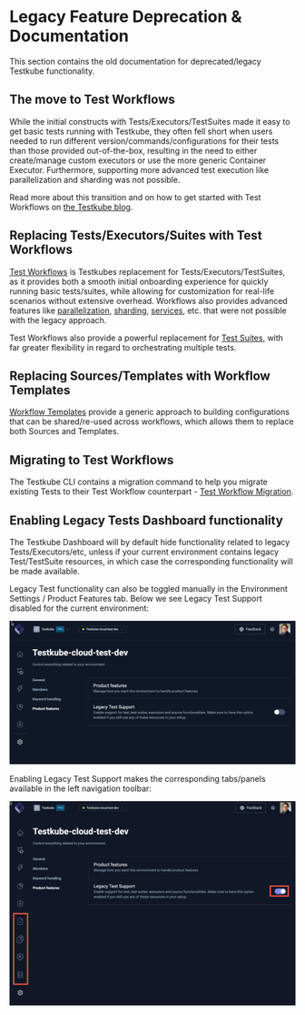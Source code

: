 # Legacy Feature Deprecation & Documentation

This section contains the old documentation for deprecated/legacy Testkube functionality.

## The move to Test Workflows

While the initial constructs with Tests/Executors/TestSuites made it easy to get basic tests running with Testkube, they often fell
short when users needed to run different version/commands/configurations for their tests than those provided out-of-the-box, resulting
in the need to either create/manage custom executors or use the more generic Container Executor. Furthermore, supporting
more advanced test execution like parallelization and sharding was not possible.

Read more about this transition and on how to get started with Test Workflows 
on [the Testkube blog](https://testkube.io/learn/getting-started-with-test-workflows-for-kubernetes-testing).

## Replacing Tests/Executors/Suites with Test Workflows

[Test Workflows](test-workflows) is Testkubes replacement for Tests/Executors/TestSuites, as it provides both a 
smooth initial onboarding experience for quickly running basic tests/suites, while allowing for customization 
for real-life scenarios without extensive overhead. Workflows also provides advanced features like
[parallelization](test-workflows-parallel.mdx), [sharding](test-workflows-matrix-and-sharding.mdx), 
[services](test-workflows-services.mdx), etc. that were not possible with the legacy approach.

Test Workflows also provide a powerful replacement for [Test Suites](test-workflows-test-suites.mdx), with 
far greater flexibility in regard to orchestrating multiple tests.

## Replacing Sources/Templates with Workflow Templates

[Workflow Templates](test-workflow-templates) provide a generic approach to building configurations that can be 
shared/re-used across workflows, which allows them to replace both Sources and Templates. 

## Migrating to Test Workflows

The Testkube CLI contains a migration command to help you migrate existing Tests to their Test Workflow counterpart - 
[Test Workflow Migration](test-workflow-migration).

## Enabling Legacy Tests Dashboard functionality

The Testkube Dashboard will by default hide functionality related to legacy Tests/Executors/etc, unless if 
your current environment contains legacy Test/TestSuite resources, in which case the corresponding functionality 
will be made available.

Legacy Test functionality can also be toggled manually in the Environment Settings / Product Features tab. Below 
we see Legacy Test Support disabled for the current environment:

![Legacy Tests Disabled](../img/legacy-tests-disabled.png)

Enabling Legacy Test Support makes the corresponding tabs/panels available in the left navigation toolbar:

![Legacy Tests Enabled](../img/legacy-tests-enabled.png)
